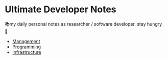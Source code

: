 # Ultimate Developer Notes
📚my daily personal notes as researcher / software developer. stay hungry 🍱

- [Management](./Management/README.md)
- [Programming](./Programming/README.md)
- [Infrastructure](./Infrastructure/README.md)